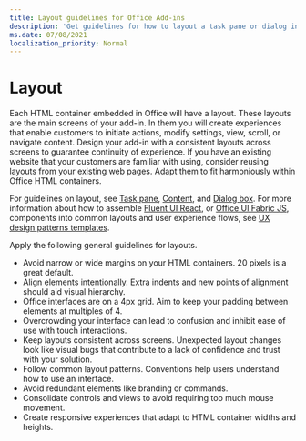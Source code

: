 ```yaml
---
title: Layout guidelines for Office Add-ins
description: 'Get guidelines for how to layout a task pane or dialog in an Office Add-in.'
ms.date: 07/08/2021
localization_priority: Normal
---
```


# Layout

Each HTML container embedded in Office will have a layout. These layouts are the main screens of your add-in. In them you will create experiences that enable customers to initiate actions, modify settings, view, scroll, or navigate content. Design your add-in with a consistent layouts across screens to guarantee continuity of experience. If you have an existing website that your customers are familiar with using, consider reusing layouts from your existing web pages. Adapt them to fit harmoniously within Office HTML containers.

For guidelines on layout, see [Task pane](task-pane-add-ins.md), [Content](content-add-ins.md), and [Dialog box](dialog-boxes.md). For more information about how to assemble [Fluent UI React](using-office-ui-fabric-react.md), or [Office UI Fabric JS](fabric-core.md), components into common layouts and user experience flows, see [UX design patterns templates](ux-design-pattern-templates.md).

Apply the following general guidelines for layouts.

* Avoid narrow or wide margins on your HTML containers. 20 pixels is a great default.
* Align elements intentionally. Extra indents and new points of alignment should aid visual hierarchy.
* Office interfaces are on a 4px grid. Aim to keep your padding between elements at multiples of 4.
* Overcrowding your interface can lead to confusion and inhibit ease of use with touch interactions.
* Keep layouts consistent across screens. Unexpected layout changes look like visual bugs that contribute to a lack of confidence and trust with your solution.
* Follow common layout patterns. Conventions help users understand how to use an interface.
* Avoid redundant elements like branding or commands.
* Consolidate controls and views to avoid requiring too much mouse movement.
* Create responsive experiences that adapt to HTML container widths and heights.
